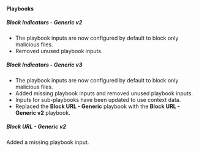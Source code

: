 
#### Playbooks
##### Block Indicators - Generic v2
- The playbook inputs are now configured by default to block only malicious files.
- Removed unused playbook inputs.

##### Block Indicators - Generic v3
- The playbook inputs are now configured by default to block only malicious files.
- Added missing playbook inputs and removed unused playbook inputs.
- Inputs for sub-playbooks have been updated to use context data.
- Replaced the **Block URL - Generic** playbook with the **Block URL - Generic v2** playbook.

##### Block URL - Generic v2
Added a missing playbook input.
